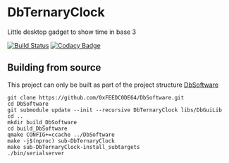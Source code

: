 # DbTernaryClock
Little desktop gadget to show time in base 3

[![Build Status](https://travis-ci.org/0xFEEDC0DE64/DbTernaryClock.svg?branch=master)](https://travis-ci.org/0xFEEDC0DE64/DbTernaryClock) [![Codacy Badge](https://api.codacy.com/project/badge/Grade/f9b23e2939824a17921fe7e554b1b219)](https://www.codacy.com/app/0xFEEDC0DE64/DbTernaryClock?utm_source=github.com&amp;utm_medium=referral&amp;utm_content=0xFEEDC0DE64/DbTernaryClock&amp;utm_campaign=Badge_Grade)

## Building from source
This project can only be built as part of the project structure [DbSoftware](https://github.com/0xFEEDC0DE64/DbSoftware)

```Shell
git clone https://github.com/0xFEEDC0DE64/DbSoftware.git
cd DbSoftware
git submodule update --init --recursive DbTernaryClock libs/DbGuiLib
cd ..
mkdir build_DbSoftware
cd build_DbSoftware
qmake CONFIG+=ccache ../DbSoftware
make -j$(nproc) sub-DbTernaryClock
make sub-DbTernaryClock-install_subtargets
./bin/serialserver
```

